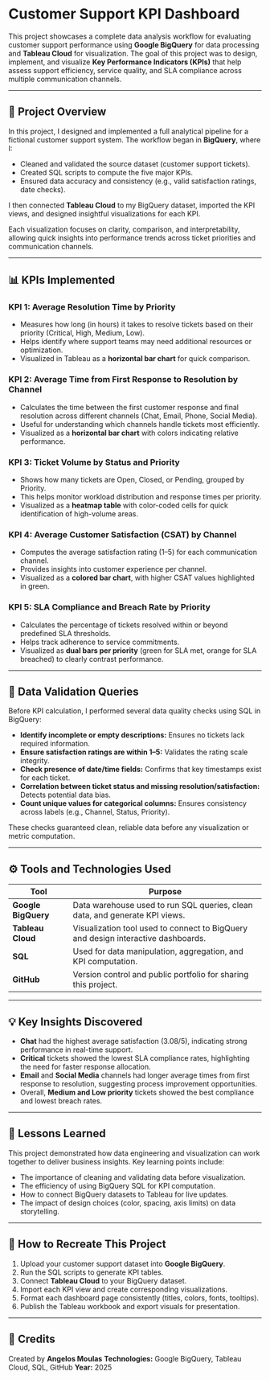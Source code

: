 # Customer Support KPI Dashboard

This project showcases a complete data analysis workflow for evaluating customer support performance using **Google BigQuery** for data processing and **Tableau Cloud** for visualization. The goal of this project was to design, implement, and visualize **Key Performance Indicators (KPIs)** that help assess support efficiency, service quality, and SLA compliance across multiple communication channels.

---

## 🎯 Project Overview

In this project, I designed and implemented a full analytical pipeline for a fictional customer support system. The workflow began in **BigQuery**, where I:

* Cleaned and validated the source dataset (customer support tickets).
* Created SQL scripts to compute the five major KPIs.
* Ensured data accuracy and consistency (e.g., valid satisfaction ratings, date checks).

I then connected **Tableau Cloud** to my BigQuery dataset, imported the KPI views, and designed insightful visualizations for each KPI.

Each visualization focuses on clarity, comparison, and interpretability, allowing quick insights into performance trends across ticket priorities and communication channels.

---

## 📊 KPIs Implemented

### **KPI 1: Average Resolution Time by Priority**

* Measures how long (in hours) it takes to resolve tickets based on their priority (Critical, High, Medium, Low).
* Helps identify where support teams may need additional resources or optimization.
* Visualized in Tableau as a **horizontal bar chart** for quick comparison.

### **KPI 2: Average Time from First Response to Resolution by Channel**

* Calculates the time between the first customer response and final resolution across different channels (Chat, Email, Phone, Social Media).
* Useful for understanding which channels handle tickets most efficiently.
* Visualized as a **horizontal bar chart** with colors indicating relative performance.

### **KPI 3: Ticket Volume by Status and Priority**

* Shows how many tickets are Open, Closed, or Pending, grouped by Priority.
* This helps monitor workload distribution and response times per priority.
* Visualized as a **heatmap table** with color-coded cells for quick identification of high-volume areas.

### **KPI 4: Average Customer Satisfaction (CSAT) by Channel**

* Computes the average satisfaction rating (1–5) for each communication channel.
* Provides insights into customer experience per channel.
* Visualized as a **colored bar chart**, with higher CSAT values highlighted in green.

### **KPI 5: SLA Compliance and Breach Rate by Priority**

* Calculates the percentage of tickets resolved within or beyond predefined SLA thresholds.
* Helps track adherence to service commitments.
* Visualized as **dual bars per priority** (green for SLA met, orange for SLA breached) to clearly contrast performance.

---

## 🧹 Data Validation Queries

Before KPI calculation, I performed several data quality checks using SQL in BigQuery:

* **Identify incomplete or empty descriptions:** Ensures no tickets lack required information.
* **Ensure satisfaction ratings are within 1–5:** Validates the rating scale integrity.
* **Check presence of date/time fields:** Confirms that key timestamps exist for each ticket.
* **Correlation between ticket status and missing resolution/satisfaction:** Detects potential data bias.
* **Count unique values for categorical columns:** Ensures consistency across labels (e.g., Channel, Status, Priority).

These checks guaranteed clean, reliable data before any visualization or metric computation.

---

## ⚙️ Tools and Technologies Used

| Tool                | Purpose                                                                           |
| ------------------- | --------------------------------------------------------------------------------- |
| **Google BigQuery** | Data warehouse used to run SQL queries, clean data, and generate KPI views.       |
| **Tableau Cloud**   | Visualization tool used to connect to BigQuery and design interactive dashboards. |
| **SQL**             | Used for data manipulation, aggregation, and KPI computation.                     |
| **GitHub**          | Version control and public portfolio for sharing this project.                    |

---

## 💡 Key Insights Discovered

* **Chat** had the highest average satisfaction (3.08/5), indicating strong performance in real-time support.
* **Critical** tickets showed the lowest SLA compliance rates, highlighting the need for faster response allocation.
* **Email** and **Social Media** channels had longer average times from first response to resolution, suggesting process improvement opportunities.
* Overall, **Medium and Low priority** tickets showed the best compliance and lowest breach rates.

---

## 🧠 Lessons Learned

This project demonstrated how data engineering and visualization can work together to deliver business insights. Key learning points include:

* The importance of cleaning and validating data before visualization.
* The efficiency of using BigQuery SQL for KPI computation.
* How to connect BigQuery datasets to Tableau for live updates.
* The impact of design choices (color, spacing, axis limits) on data storytelling.

---

## 🚀 How to Recreate This Project

1. Upload your customer support dataset into **Google BigQuery**.
2. Run the SQL scripts to generate KPI tables.
3. Connect **Tableau Cloud** to your BigQuery dataset.
4. Import each KPI view and create corresponding visualizations.
5. Format each dashboard page consistently (titles, colors, fonts, tooltips).
6. Publish the Tableau workbook and export visuals for presentation.

---

## 🧾 Credits

Created by **Angelos Moulas**
**Technologies:** Google BigQuery, Tableau Cloud, SQL, GitHub
**Year:** 2025
